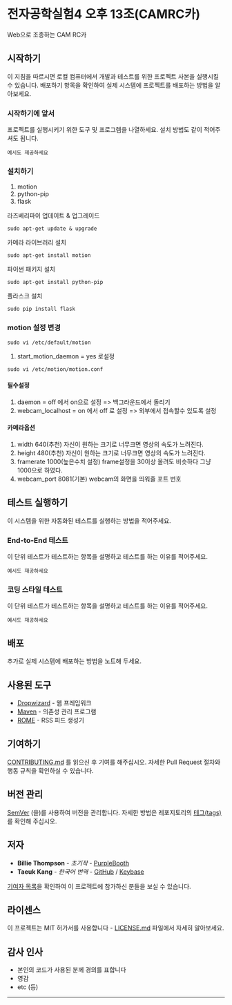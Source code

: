 # 전자공학실험4 오후 13조(CAMRC카)

Web으로 조종하는 CAM RC카

## 시작하기

이 지침을 따르시면 로컬 컴퓨터에서 개발과 테스트를 위한 프로젝트 사본을 실행시킬 수 있습니다. 배포하기 항목을 확인하여 실제 시스템에 프로젝트를 배포하는 방법을 알아보세요.

### 시작하기에 앞서

프로젝트를 실행시키기 위한 도구 및 프로그렘을 나열하세요. 설치 방법도 같이 적어주셔도 됩니다.

```
예시도 제공하세요
```

### 설치하기

1. motion
2. python-pip
3. flask

라즈베리파이 업데이트 & 업그레이드
```
sudo apt-get update & upgrade
```
카메라 라이브러리 설치
```
sudo apt-get install motion
```

파이썬 패키지 설치
```
sudo apt-get install python-pip
```

플라스크 설치
```
sudo pip install flask
```
### motion 설정 변경

```
sudo vi /etc/default/motion
```

1) start_motion_daemon = yes 로설정

```
sudo vi /etc/motion/motion.conf
```

#### 필수설정
1) daemon = off 에서 on으로 설정 => 백그라운드에서 돌리기
2) webcam_localhost = on 에서 off 로 설정 => 외부에서 접속할수 있도록 설정

#### 카메라옵션
1) width 640(추천) 자신이 원하는 크기로 너무크면 영상의 속도가 느려진다.
2) height 480(추천) 자신이 원하는 크기로 너무크면 영상의 속도가 느려진다.
3) framerate 1000(높은수치 설정)  frame설정을 30이상 올려도 비슷하다 그냥 1000으로 하였다.
4) webcam_port 8081(기본) webcam의 화면을 띄워줄 포트 번호


## 테스트 실행하기

이 시스템을 위한 자동화된 테스트를 실행하는 방법을 적어주세요.

### End-to-End 테스트

이 단위 테스트가 테스트하는 항목을 설명하고 테스트를 하는 이유를 적어주세요.

```
예시도 재공하세요
```

### 코딩 스타일 테스트

이 단위 테스트가 테스트하는 항목을 설명하고 테스트를 하는 이유를 적어주세요.

```
예시도 재공하세요
```


## 배포

추가로 실제 시스템에 배포하는 방법을 노트해 두세요.

## 사용된 도구

* [Dropwizard](http://www.dropwizard.io/1.0.2/docs/) - 웹 프레임워크
* [Maven](https://maven.apache.org/) - 의존성 관리 프로그램
* [ROME](https://rometools.github.io/rome/) - RSS 피드 생성기

## 기여하기

[CONTRIBUTING.md](https://gist.github.com/iamtaeuk/aafc154da8ad3ffb3f3eeeac61a04901) 를 읽으신 후 기여를 해주십시오. 자세한 Pull Request 절차와 행동 규칙을 확인하실 수 있습니다.

## 버전 관리

[SemVer](http://semver.org/) (을)를 사용하여 버전을 관리합니다. 자세한 방법은 레포지토리의 [테그(tags)](https://github.com/your/project/tags)를 확인해 주십시오.

## 저자

* **Billie Thompson** - *초기작* - [PurpleBooth](https://github.com/PurpleBooth)
* **Taeuk Kang** - *한국어 번역* - [GitHub](https://github.com/iamtaeuk) / [Keybase](https://keybase.io/taeuk)


[기여자 목록](https://github.com/your/project/contributors)을 확인하여 이 프로젝트에 참가하신 분들을 보실 수 있습니다.

## 라이센스

이 프로젝트는 MIT 허가서를 사용합니다 - [LICENSE.md](LICENSE.md) 파일에서 자세히 알아보세요.

## 감사 인사

* 본인의 코드가 사용된 분께 경의를 표합니다
* 영감
* etc (등)

---
